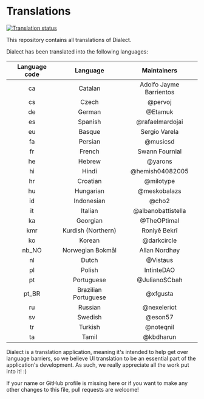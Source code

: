 # Translations

<a href="https://hosted.weblate.org/engage/dialect/">
<img src="https://hosted.weblate.org/widgets/dialect/-/dialect/svg-badge.svg" alt="Translation status" />
</a>

This repository contains all translations of Dialect.

Dialect has been translated into the following languages:

Language code  | Language             | Maintainers
:------------: | :------------------: | :-----------------:
ca             | Catalan              | Adolfo Jayme Barrientos
cs             | Czech                | @pervoj
de             | German               | @Etamuk
es             | Spanish              | @rafaelmardojai
eu             | Basque               | Sergio Varela
fa             | Persian              | @musicsd
fr             | French               | Swann Fournial
he             | Hebrew               | @yarons
hi             | Hindi                | @hemish04082005
hr             | Croatian             | @milotype
hu             | Hungarian            | @meskobalazs
id             | Indonesian           | @cho2
it             | Italian              | @albanobattistella
ka             | Georgian             | @TheOPtimal
kmr            | Kurdish (Northern)   | Roniyê Bekrî
ko             | Korean               | @darkcircle
nb_NO          | Norwegian Bokmål     | Allan Nordhøy
nl             | Dutch                | @Vistaus
pl             | Polish               | IntinteDAO
pt             | Portuguese           | @JulianoSCbah
pt_BR          | Brazilian Portuguese | @xfgusta
ru             | Russian              | @nexeleriot
sv             | Swedish              | @eson57
tr             | Turkish              | @noteqnil
ta             | Tamil                | @kbdharun

Dialect is a translation application, meaning it's intended to help get over language barriers, so we believe UI translation to be an essential part of the application's development. As such, we really appreciate all the work put into it! :)

If your name or GitHub profile is missing here or if you want to make any other changes to this file, pull requests are welcome!
